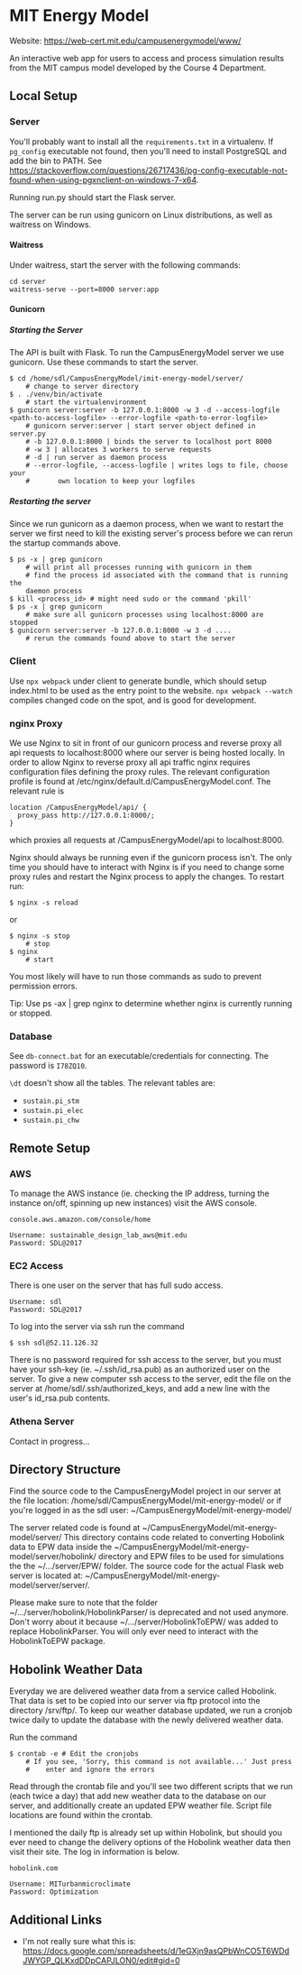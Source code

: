 # MIT Energy Model

Website: <https://web-cert.mit.edu/campusenergymodel/www/>

An interactive web app for users to access and process simulation results from the MIT campus model developed by the Course 4 Department.

## Local Setup

### Server

You'll probably want to install all the `requirements.txt` in a virtualenv. If `pg_config` executable not found, then you'll need to install PostgreSQL and add the bin to PATH. See <https://stackoverflow.com/questions/26717436/pg-config-executable-not-found-when-using-pgxnclient-on-windows-7-x64>.

Running run.py should start the Flask server.

The server can be run using gunicorn on Linux distributions, as well as waitress on Windows.

#### Waitress

Under waitress, start the server with the following commands:

    cd server
    waitress-serve --port=8000 server:app

#### Gunicorn

##### Starting the Server

The API is built with Flask. To run the CampusEnergyModel server we use
gunicorn. Use these commands to start the server.

    $ cd /home/sdl/CampusEnergyModel/imit-energy-model/server/
        # change to server directory
    $ . ./venv/bin/activate
        # start the virtualenvironment
    $ gunicorn server:server -b 127.0.0.1:8000 -w 3 -d --access-logfile <path-to-access-logfile> --error-logfile <path-to-error-logfile>
        # gunicorn server:server | start server object defined in server.py
        # -b 127.0.0.1:8000 | binds the server to localhost port 8000
        # -w 3 | allocates 3 workers to serve requests
        # -d | run server as daemon process
        # --error-logfile, --access-logfile | writes logs to file, choose your
        #       own location to keep your logfiles

##### Restarting the server

Since we run gunicorn as a daemon process, when we want to restart the server
we first need to kill the existing server's process before we can rerun the
startup commands above.

    $ ps -x | grep gunicorn
        # will print all processes running with gunicorn in them
        # find the process id associated with the command that is running the
        daemon process
    $ kill <process_id> # might need sudo or the command 'pkill'
    $ ps -x | grep gunicorn
        # make sure all gunicorn processes using localhost:8000 are stopped
    $ gunicorn server:server -b 127.0.0.1:8000 -w 3 -d ....
        # rerun the commands found above to start the server

### Client

Use `npx webpack` under client to generate bundle, which should setup index.html to be used as the entry point to the website. `npx webpack --watch` compiles changed code on the spot, and is good for development.

### nginx Proxy

We use Nginx to sit in front of our gunicorn process and reverse proxy all api
requests to localhost:8000 where our server is being hosted locally. In order
to allow Nginx to reverse proxy all api traffic nginx requires configuration
files defining the proxy rules. The relevant configuration profile is found at
/etc/nginx/default.d/CampusEnergyModel.conf. The relevant rule is

    location /CampusEnergyModel/api/ {
      proxy_pass http://127.0.0.1:8000/;
    }

which proxies all requests at /CampusEnergyModel/api to localhost:8000.

Nginx should always be running even if the gunicorn process isn't. The only
time you should have to interact with Nginx is if you need to change some proxy
rules and restart the Nginx process to apply the changes. To restart run:

    $ nginx -s reload

or

    $ nginx -s stop
        # stop
    $ nginx
        # start

You most likely will have to run those commands as sudo to prevent permission
errors.

Tip: Use ps -ax | grep nginx to determine whether nginx is currently running or
stopped.

### Database

See `db-connect.bat` for an executable/credentials for connecting. The password is `I78ZQ10`.

`\dt` doesn't show all the tables. The relevant tables are:

* `sustain.pi_stm`
* `sustain.pi_elec`
* `sustain.pi_chw`

## Remote Setup

### AWS

To manage the AWS instance (ie. checking the IP address, turning the instance
on/off, spinning up new instances) visit the AWS console.

    console.aws.amazon.com/console/home

    Username: sustainable_design_lab_aws@mit.edu
    Password: SDL@2017

### EC2 Access

There is one user on the server that has full sudo access.

    Username: sdl
    Password: SDL@2017

To log into the server via ssh run the command

    $ ssh sdl@52.11.126.32

There is no password required for ssh access to the server, but you must have
your ssh-key (ie. ~/.ssh/id_rsa.pub) as an authorized user on the server. To
give a new computer ssh access to the server, edit the file on the server at
/home/sdl/.ssh/authorized_keys, and add a new line with the user's id_rsa.pub
contents.

### Athena Server

Contact in progress...

## Directory Structure

Find the source code to the CampusEnergyModel project in our server at the file
location: /home/sdl/CampusEnergyModel/mit-energy-model/ or if you're logged in as the sdl user:
~/CampusEnergyModel/mit-energy-model/

The server related code is found at ~/CampusEnergyModel/mit-energy-model/server/
This directory contains code related to converting Hobolink data to EPW data
inside the ~/CampusEnergyModel/mit-energy-model/server/hobolink/ directory and
EPW files to be used for simulations the the ~/.../server/EPW/ folder. The
source code for the actual Flask web server is located at:
~/CampusEnergyModel/mit-energy-model/server/server/.

Please make sure to note that the folder ~/.../server/hobolink/HobolinkParser/
is deprecated and not used anymore. Don't worry about it because
~/.../server/HobolinkToEPW/ was added to replace HobolinkParser. You will
only ever need to interact with the HobolinkToEPW package.

## Hobolink Weather Data

Everyday we are delivered weather data from a service called Hobolink. That
data is set to be copied into our server via ftp protocol into the directory
/srv/ftp/. To keep our weather database updated, we run a cronjob twice daily
to update the database with the newly delivered weather data.

Run the command

    $ crontab -e # Edit the cronjobs
        # If you see, 'Sorry, this command is not available...' Just press
        #    enter and ignore the errors

Read through the crontab file and you'll see two different scripts that we run
(each twice a day) that add new weather data to the database on our server,
and additionally create an updated EPW weather file. Script file locations are
found within the crontab.

I mentioned the daily ftp is already set up within Hobolink, but should you
ever need to change the delivery options of the Hobolink weather data then
visit their site. The log in information is below.

    hobolink.com

    Username: MITurbanmicroclimate
    Password: Optimization


## Additional Links

* I'm not really sure what this is: <https://docs.google.com/spreadsheets/d/1eGXjn9asQPbWnCO5T6WDdJWYGP_QLKxdDDpCAPJLON0/edit#gid=0>